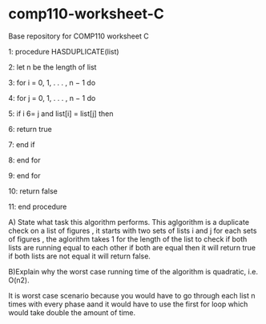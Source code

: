# comp110-worksheet-C
Base repository for COMP110 worksheet C

1: procedure HASDUPLICATE(list)

2: let n be the length of list

3: for i = 0, 1, . . . , n − 1 do

4: for j = 0, 1, . . . , n − 1 do

5: if i 6= j and list[i] = list[j] then

6: return true

7: end if

8: end for

9: end for

10: return false

11: end procedure

A) State what task this algorithm performs.
This aglgorithm is a duplicate check on a list of figures , it starts with two sets of lists i and j for each sets of figures , the aglorithm takes 1 for the length of the list to check if both lists are running equal to each other if both are equal then it will return true if both lists are not equal it will return false.  

B)Explain why the worst case running time of the algorithm is quadratic, i.e.
O(n2).

It is worst case scenario because you would have to go through each list n times with every phase aand it would have to use the first for loop which would take double the amount of time.

